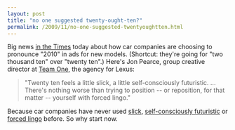 ```yaml
---
layout: post
title: "no one suggested twenty-ought-ten?"
permalink: /2009/11/no-one-suggested-twentyoughtten.html
---
```


Big news [in the Times](http://www.nytimes.com/2009/11/03/business/media/03adco.html?sudsredirect=true) today about how car companies are choosing to pronounce "2010" in ads for new models. (Shortcut: they're going for "two thousand ten" over "twenty ten".) Here's Jon Pearce, group creative director at [Team One](http://www.teamone-usa.com/), the agency for Lexus:

> "Twenty ten feels a little slick, a little self-consciously futuristic. ... There's nothing worse than trying to position -- or reposition, for that matter -- yourself with forced lingo."

Because car companies have never used [slick](http://www.lexus.com/models/LS/features/interior/executiveclass_seating.html), [self-consciously futuristic](http://www.lexus.com/models/LS/features/interior/lexus_enformtrade_with_safety_connecttrade.html) or [forced lingo](http://www.lexus.com/models/LS/features/performance/adaptive_variable_air_suspension_avs.html) before. So why start now.